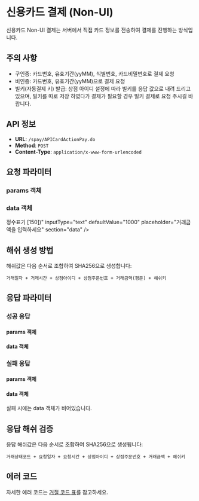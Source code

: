 # 신용카드 결제 (Non-UI)

신용카드 Non-UI 결제는 서버에서 직접 카드 정보를 전송하여 결제를 진행하는 방식입니다.

## 주의 사항

* 구인증: 카드번호, 유효기간(yyMM), 식별번호, 카드비밀번호로 결제 요청
* 비인증: 카드번호, 유효기간(yyMM)으로 결제 요청
* 빌키(자동결제 키) 발급: 상점 아이디 설정에 따라 빌키를 응답 값으로 내려 드리고 있으며, 빌키를 따로 저장 하였다가 결제가 필요할 경우 빌키 결제로 요청 주시길 바랍니다.

## API 정보

- **URL**: `/spay/APICardActionPay.do`
- **Method**: `POST`
- **Content-Type**: `application/x-www-form-urlencoded`

## 요청 파라미터

### params 객체





















### data 객체



























 정수표기 [150])"
  inputType="text"
  defaultValue="1000"
  placeholder="거래금액을 입력하세요"
  section="data"
/>













## 해쉬 생성 방법

해쉬값은 다음 순서로 조합하여 SHA256으로 생성합니다:

```
거래일자 + 거래시간 + 상점아이디 + 상점주문번호 + 거래금액(평문) + 해쉬키
```

## 응답 파라미터

### 성공 응답

#### params 객체





























#### data 객체





















### 실패 응답

#### params 객체







#### data 객체

실패 시에는 data 객체가 비어있습니다.

## 응답 해쉬 검증

응답 해쉬값은 다음 순서로 조합하여 SHA256으로 생성됩니다:

```
거래상태코드 + 요청일자 + 요청시간 + 상점아이디 + 상점주문번호 + 거래금액 + 해쉬키
```

## 에러 코드

자세한 에러 코드는 [거절 코드 표](/docs/api/pg/credit-card/error-codes)를 참고하세요.